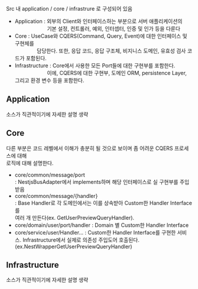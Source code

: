 Src 내 application / core / infrastrure 로 구성되어 있음  
- Application : 외부의 Client와 인터페이스하는 부분으로 서버 애플리케이션의  
&nbsp;&nbsp;&nbsp;&nbsp;&nbsp;&nbsp;&nbsp;&nbsp;&nbsp;&nbsp;&nbsp;&nbsp;&nbsp;&nbsp;&nbsp;&nbsp;&nbsp;&nbsp;&nbsp;&nbsp;&nbsp;
                기본 설정, 컨트롤러, 예외, 인터셉터, 인증 및 인가 등을 다룬다
- Core : UseCase와 CQERS(Command, Query, Event)에 대한 인터페이스 및 구현체를   
&nbsp;&nbsp;&nbsp;&nbsp;&nbsp;&nbsp;&nbsp;&nbsp;&nbsp;&nbsp;&nbsp;&nbsp;&nbsp;&nbsp;
         담당한다. 또한, 응답 코드, 응답 구조체, 비지니스 도메인, 유효성 검사 코드가 포함된다. 
- Infrastructure : Core에서 사용한 모든 Port들에 대한 구현부를 포함한다.
&nbsp;&nbsp;&nbsp;&nbsp;&nbsp;&nbsp;&nbsp;&nbsp;&nbsp;&nbsp;&nbsp;&nbsp;&nbsp;&nbsp;&nbsp;&nbsp;&nbsp;&nbsp;&nbsp;&nbsp;&nbsp;
                   이에, CQERS에 대한 구현부, 도메인 ORM, persistence Layer, 그리고 환경 변수 등을
                   포함한다. 
                    
## Application 
소스가 직관적이기에 자세한 설명 생략

## Core
다른 부분은 코드 레벨에서 이해가 충분히 될 것으로 보이며 좀 어려운 CQERS 프로세스에 대해  
로직에 대해 설명한다. 
  - core/common/message/port  
    : NestjsBusAdapter에서 implements하며 해당 인터페이스로 실 구현부를 주입 받음
  - core/common/message/{handler}  
    : Base Handler로 각 도메인에서는 이를 상속받아 Custom한 Handler Interface를  
      여러 개 만든다(ex. GetUserPreviewQueryHandler).
  - core/domain/user/port/handler
    : Domain 별 Custom한 Handler Interface
  - core/service/user/Handler...
    : Custom한 Handler Interface를 구현한 서비스. Infrastructure에서 실제로
      의존성 주입도어 호출된다.(ex.NestWrapperGetUserPreviewQueryHandler)
      
## Infrastructure 
소스가 직관적이기에 자세한 설명 생략

